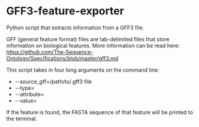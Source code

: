 # GFF3-feature-exporter
Python script that extracts information from a GFF3 file. 

GFF (general feature format) files are tab-delimited files that store information on biological features. More information can be read here: https://github.com/The-Sequence-Ontology/Specifications/blob/master/gff3.md

This script takes in four long arguments on the command line:
* --source_gff=/path/to/.gff3 file 
* --type=
* --attribute=
* --value=

If the feature is found, the FASTA sequence of that feature will be printed to the terminal.
